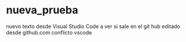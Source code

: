 # nueva_prueba
nuevo texto desde Visual Studio Code
a ver si sale en el git hub
editado desde github.com
conflicto vscode